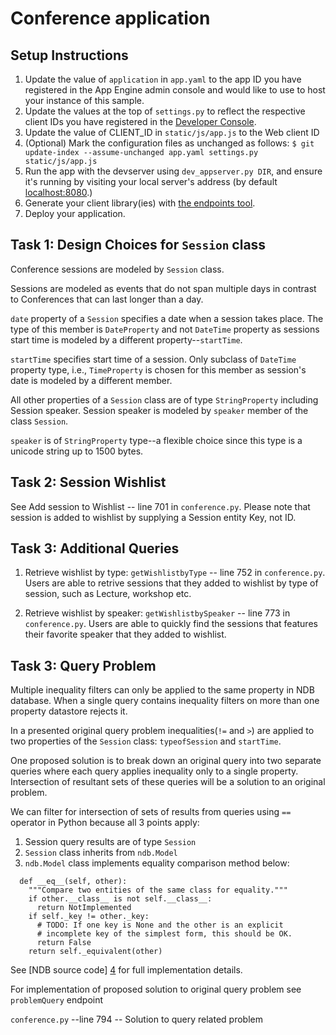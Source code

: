 # Conference application

## Setup Instructions
1. Update the value of `application` in `app.yaml` to the app ID you
   have registered in the App Engine admin console and would like to use to host
   your instance of this sample.
1. Update the values at the top of `settings.py` to
   reflect the respective client IDs you have registered in the
   [Developer Console][1].
1. Update the value of CLIENT_ID in `static/js/app.js` to the Web client ID
1. (Optional) Mark the configuration files as unchanged as follows:
   `$ git update-index --assume-unchanged app.yaml settings.py static/js/app.js`
1. Run the app with the devserver using `dev_appserver.py DIR`, and ensure it's running by visiting
   your local server's address (by default [localhost:8080][2].)
1. Generate your client library(ies) with [the endpoints tool][3].
1. Deploy your application.


## Task 1: Design Choices for `Session` class
Conference sessions are modeled by `Session` class. 

Sessions are modeled as events that do not span multiple days in contrast to 
Conferences that can last longer than a day. 

`date` property of a `Session` specifies a date when a session takes place. The type of this member is `DateProperty` and not `DateTime` property as sessions start time is modeled by a different property--`startTime`. 

`startTime` specifies start time of a session. Only subclass of `DateTime` property type, i.e., `TimeProperty` is chosen for this member as session's date is modeled by a different member. 


All other properties of a `Session` class are of type `StringProperty` including Session speaker. 
Session speaker is modeled by `speaker` member of the class `Session`. 

`speaker` is of `StringProperty` type--a flexible choice since this type is a unicode string up to 1500 bytes. 

## Task 2: Session Wishlist
See Add session to Wishlist -- line 701 in `conference.py`. 
Please note that session is added to wishlist by supplying a Session entity Key, not ID. 

## Task 3: Additional Queries
1. Retrieve wishlist by type: `getWishlistbyType` -- line 752 in `conference.py`.
Users are able to retrive sessions that they added to wishlist by type of session, such as Lecture, workshop etc. 

2. Retrieve wishlist by speaker: `getWishlistbySpeaker` -- line 773 in `conference.py`. 
Users are able to quickly find the sessions that features their favorite speaker that they added to wishlist. 

## Task 3: Query Problem
Multiple inequality filters can only be applied to the same property in NDB database. 
When a single query contains inequality filters on more than one property datastore rejects it. 

In a presented original query problem inequalities(`!=` and `>`) are applied to two properties of the `Session` class: `typeofSession` and `startTime`. 

One proposed solution is to break down an original query into two separate queries where each query applies inequality only to a single property. 
Intersection of resultant sets of these queries will be a solution to an original problem.

We can filter for intersection of sets of results from queries using `==` operator in Python because all 3 points apply:
   1. Session query results are of type `Session`
   1. `Session` class inherits from `ndb.Model` 
   1. `ndb.Model` class implements equality comparison method below: 
```
  def __eq__(self, other):
    """Compare two entities of the same class for equality."""
    if other.__class__ is not self.__class__:
      return NotImplemented
    if self._key != other._key:
      # TODO: If one key is None and the other is an explicit
      # incomplete key of the simplest form, this should be OK.
      return False
    return self._equivalent(other)

```

See [NDB source code] [4] for full implementation details. 
 
For implementation of proposed solution to original query problem see `problemQuery` endpoint

`conference.py` --line 794 -- Solution to query related problem




[1]: https://console.developers.google.com/
[2]: https://localhost:8080/
[3]: https://developers.google.com/appengine/docs/python/endpoints/endpoints_tool
[4]: https://github.com/GoogleCloudPlatform/datastore-ndb-python/blob/3360752d371e84d9d3433be97a75324f267ec8f8/ndb/model.py
